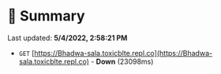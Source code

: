 # 📖 Summary
Last updated: **5/4/2022, 2:58:21 PM**

- `GET` [https://Bhadwa-sala.toxicblte.repl.co](https://Bhadwa-sala.toxicblte.repl.co) - **Down** (23098ms)
